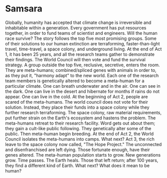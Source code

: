 # Samsara
Globally, humanity has accepted that climate change is irreversible and inhabitable within a generation. Every government has put resources together, in order to fund teams of scientist and engineers.  Will the human race survive?  The story follows the top five most promising groups. Some of their solutions to our human extinction are terraforming, faster-than-light travel, time-travel, a space colony, and underground living.  At the end of Act 1, it has been 25 years, and all the research teams gather to demonstrate their findings. The World Council will then vote and fund the survival strategy.  A group outside the top five, reclusive, secretive, enters the room. They are meta-humans; combined/spliced genes with animals in order to, as they put it, "harmony adapt" to the new world. Each one of the research team members is genetically altered to become a meta-human for a particular climate. One can breath underwater and in the air. One can see in the dark. One can live in the desert and hibernate for months if rains do not appear. One can live in the cold.  At the beginning of Act 2, people are scared of the meta-humans. The world council does not vote for their solution. Instead, they place their funds into a space colony while they further research terraforming. The space colony, raw material requirements, put further strain on the Earth's ecosystem and hastens the problem. The meta-humans retreat to their research facility. Word gets out about them; they gain a cult-like public following. They genetically alter some of the public. Then meta-human begin breeding. At the end of Act 2, the World Council isolates the meta-humans into camps.   What next?  Act 3, the rich leave to the space colony now called, "The Hope Project." The unconnected and disenfranchised are left dying. Those fortunate enough, have their genes altered. The meta-human population starts to grow. New generations grow. Time passes. The Earth heals. Those that left return; after 100 years, they find a different kind of Earth.   What next? What does it mean to be human?
